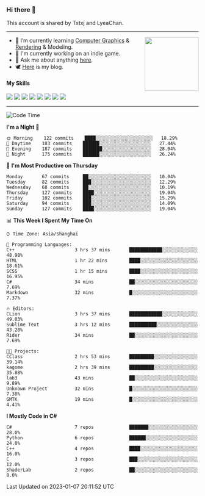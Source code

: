 ### Hi there 👋

This account is shared by Txtxj and LyeaChan.

---

<img align="right" height="141" src="https://github-readme-stats.vercel.app/api?username=txtxj&theme=tokyonight&show_icons=true&count_private=true">

- 🌱 I’m currently learning [Computer Graphics](https://github.com/txtxj/GAMES101) & [Rendering](https://github.com/txtxj/GAMES202) & 
Modeling.
- 🐶 I'm currently working on an indie game.
- 💬 Ask me about anything [here](https://github.com/txtxj/txtxj/issues).
- 🕊️ [Here](https://txtxj.top) is my blog.

#### My Skills

![](https://img.shields.io/badge/C%23-239120?logo=csharp&logoColor=fff)
![](https://img.shields.io/badge/Unity-000000?logo=unity&logoColor=fff)
![](https://img.shields.io/badge/Python-3e74a2?logo=python&logoColor=fff)
![](https://img.shields.io/badge/C++-65318e?logo=cplusplus&logoColor=fff)
![](https://img.shields.io/badge/C-5654a2?logo=c&logoColor=fff)
![](https://img.shields.io/badge/Blender-f5792a?logo=blender&logoColor=fff)
![](https://img.shields.io/badge/OpenJDK-ffffff?logo=openjdk&logoColor=000)
![](https://img.shields.io/badge/SQL-cc2927?logo=microsoftsqlserver&logoColor=fff)

---

<!--START_SECTION:waka-->
![Code Time](http://img.shields.io/badge/Code%20Time-623%20hrs%2028%20mins-blue)

**I'm a Night 🦉** 

```text
🌞 Morning    122 commits    ████░░░░░░░░░░░░░░░░░░░░░   18.29% 
🌆 Daytime    183 commits    ██████░░░░░░░░░░░░░░░░░░░   27.44% 
🌃 Evening    187 commits    ███████░░░░░░░░░░░░░░░░░░   28.04% 
🌙 Night      175 commits    ██████░░░░░░░░░░░░░░░░░░░   26.24%

```
📅 **I'm Most Productive on Thursday** 

```text
Monday       67 commits     ██░░░░░░░░░░░░░░░░░░░░░░░   10.04% 
Tuesday      82 commits     ███░░░░░░░░░░░░░░░░░░░░░░   12.29% 
Wednesday    68 commits     ██░░░░░░░░░░░░░░░░░░░░░░░   10.19% 
Thursday     127 commits    ████░░░░░░░░░░░░░░░░░░░░░   19.04% 
Friday       102 commits    ███░░░░░░░░░░░░░░░░░░░░░░   15.29% 
Saturday     94 commits     ███░░░░░░░░░░░░░░░░░░░░░░   14.09% 
Sunday       127 commits    ████░░░░░░░░░░░░░░░░░░░░░   19.04%

```


📊 **This Week I Spent My Time On** 

```text
⌚︎ Time Zone: Asia/Shanghai

💬 Programming Languages: 
C++                      3 hrs 37 mins       ████████████░░░░░░░░░░░░░   48.98% 
HTML                     1 hr 22 mins        ████░░░░░░░░░░░░░░░░░░░░░   18.61% 
SCSS                     1 hr 15 mins        ████░░░░░░░░░░░░░░░░░░░░░   16.95% 
C#                       34 mins             ██░░░░░░░░░░░░░░░░░░░░░░░   7.69% 
Markdown                 32 mins             █░░░░░░░░░░░░░░░░░░░░░░░░   7.37%

🔥 Editors: 
CLion                    3 hrs 37 mins       ████████████░░░░░░░░░░░░░   49.03% 
Sublime Text             3 hrs 12 mins       ██████████░░░░░░░░░░░░░░░   43.28% 
Rider                    34 mins             ██░░░░░░░░░░░░░░░░░░░░░░░   7.69%

🐱‍💻 Projects: 
CClass                   2 hrs 53 mins       █████████░░░░░░░░░░░░░░░░   39.14% 
kagome                   2 hrs 39 mins       █████████░░░░░░░░░░░░░░░░   35.88% 
lab3                     43 mins             ██░░░░░░░░░░░░░░░░░░░░░░░   9.89% 
Unknown Project          32 mins             █░░░░░░░░░░░░░░░░░░░░░░░░   7.38% 
GMTK                     19 mins             █░░░░░░░░░░░░░░░░░░░░░░░░   4.41%

```

**I Mostly Code in C#** 

```text
C#                       7 repos             ███████░░░░░░░░░░░░░░░░░░   28.0% 
Python                   6 repos             ██████░░░░░░░░░░░░░░░░░░░   24.0% 
C++                      4 repos             ████░░░░░░░░░░░░░░░░░░░░░   16.0% 
C                        3 repos             ███░░░░░░░░░░░░░░░░░░░░░░   12.0% 
ShaderLab                2 repos             ██░░░░░░░░░░░░░░░░░░░░░░░   8.0%

```



 Last Updated on 2023-01-07 20:11:52 UTC
<!--END_SECTION:waka-->
